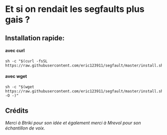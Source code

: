 # Et si on rendait les segfaults plus gais ?

## Installation rapide:

#### avec curl

```shell
sh -c "$(curl -fsSL https://raw.githubusercontent.com/eric123911/segfault/master/install.sh)
```

#### avec wget

```shell
sh -c "$(wget https://raw.githubusercontent.com/eric123911/segfault/master/install.sh -O -)"
```

## Crédits

_Merci à Btriki pour son idée et également_
_merci à  Mrevol pour son échantillon de voix._